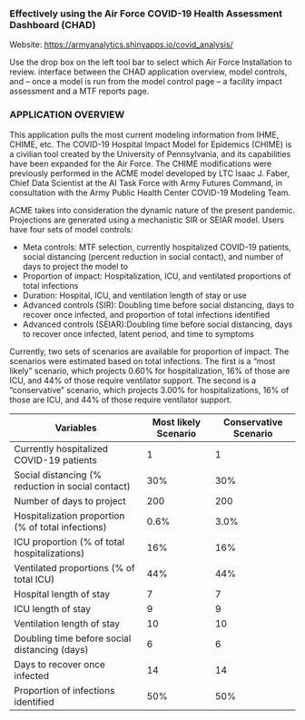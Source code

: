 ### Effectively using the Air Force COVID-19 Health Assessment Dashboard (CHAD)

Website: https://armyanalytics.shinyapps.io/covid_analysis/

Use the drop box on the left tool bar to select which Air Force Installation to review.  interface between the CHAD application overview, model controls, and – once a model is run from the model control page – a facility impact assessment and a MTF reports page.

### APPLICATION OVERVIEW

This application pulls the most current modeling information from IHME, CHIME, etc.  The COVID-19 Hospital Impact Model for Epidemics (CHIME) is a civilian tool created by the University of Pennsylvania, and its capabilities have been expanded for the Air Force. The CHIME modifications were previously performed in the ACME model developed by LTC Isaac J. Faber, Chief Data Scientist at the AI Task Force with Army Futures Command, in consultation with the Army Public Health Center COVID-19 Modeling Team. 

ACME takes into consideration the dynamic nature of the present pandemic. Projections are generated using a mechanistic SIR or SEIAR model. Users have four sets of model controls:
* Meta controls: MTF selection, currently hospitalized COVID-19 patients, social distancing (percent reduction in social contact), and number of days to project the model to
* Proportion of impact: Hospitalization, ICU, and ventilated proportions of total infections
* Duration: Hospital, ICU, and ventilation length of stay or use
* Advanced controls (SIR): Doubling time before social distancing, days to recover once infected, and proportion of total infections identified
* Advanced controls (SEIAR):Doubling time before social distancing, days to recover once infected, latent period, and time to symptoms


Currently, two sets of scenarios are available for proportion of impact. The scenarios were estimated based on total infections. The first is a “most likely” scenario, which projects 0.60% for hospitalization, 16% of those are ICU, and 44% of those require ventilator support. The second is a “conservative” scenario, which projects 3.00% for hospitalizations, 16% of those are ICU, and 44% of those require ventilator support. 

| Variables                                          	| Most likely Scenario 	| Conservative Scenario 	|
|----------------------------------------------------	|----------------------	|-----------------------	|
| Currently hospitalized COVID-19 patients           	| 1                    	| 1                     	|
| Social distancing (% reduction in social contact)  	| 30%                  	| 30%                   	|
| Number of days to project                          	| 200                  	| 200                   	|
| Hospitalization proportion (% of total infections) 	| 0.6%                 	| 3.0%                  	|
| ICU proportion (% of total hospitalizations)        | 16%                 	| 16%                   	|
| Ventilated proportions (% of total ICU)     	      | 44%                 	| 44%                   	|
| Hospital length of stay                            	| 7                    	| 7                     	|
| ICU length of stay                                 	| 9                    	| 9                     	|
| Ventilation length of stay                         	| 10                   	| 10                    	|
| Doubling time before social distancing (days)      	| 6                    	| 6                     	|
| Days to recover once infected                      	| 14                   	| 14                    	|
| Proportion of infections identified                	| 50%                  	| 50%                   	|
